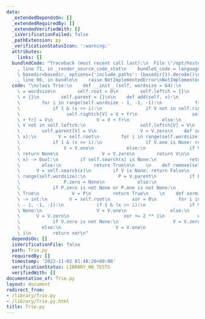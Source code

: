 ```yaml
---
data:
  _extendedDependsOn: []
  _extendedRequiredBy: []
  _extendedVerifiedWith: []
  _isVerificationFailed: false
  _pathExtension: py
  _verificationStatusIcon: ':warning:'
  attributes:
    links: []
  bundledCode: "Traceback (most recent call last):\n  File \"/opt/hostedtoolcache/Python/3.10.8/x64/lib/python3.10/site-packages/onlinejudge_verify/documentation/build.py\"\
    , line 71, in _render_source_code_stat\n    bundled_code = language.bundle(stat.path,\
    \ basedir=basedir, options={'include_paths': [basedir]}).decode()\n  File \"/opt/hostedtoolcache/Python/3.10.8/x64/lib/python3.10/site-packages/onlinejudge_verify/languages/python.py\"\
    , line 96, in bundle\n    raise NotImplementedError\nNotImplementedError\n"
  code: "\nclass Trie:\n    def __init__(self, wordsize = 64):\n        self.wordsize\
    \ = wordsize\n        self.root = 0\n        self.leftch = {}\n        self.rightch\
    \ = {}\n        self.parent = {}\n\n    def add(self, x):\n        V = self.root\n\
    \        for i in range(self.wordsize - 1, -1, -1):\n            fr = 2 ** i\n\
    \            if 1 & (x >> i):\n                if V not in self.rightch:\n   \
    \                 self.rightch[V] = V + fr\n                    self.parent[V\
    \ + fr] = V\n                V = V + fr\n            else:\n                if\
    \ V not in self.leftch:\n                    self.leftch[V] = V\n            \
    \        self.parent[V] = V\n                V = V.zero\n    def search(self,\
    \ x):\n        V = self.root\n        for i in range(self.wordsize - 1, -1, -1):\n\
    \            if 1 & (x >> i):\n                if V.one is None: return None\n\
    \                V = V.one\n            else:\n                if V.zero is None:\
    \ return None\n                V = V.zero\n        return V\n\n    def contains(self,\
    \ x) -> bool:\n        if self.search(x) is None:\n            return False\n\
    \        else:\n            return True\n\n    \n    def remove(self, x):\n  \
    \      V = self.search(x)\n        if V is None: return False\n        for i in\
    \ range(self.wordsize):\n            P = V.parent\n            if P.zero == V:\n\
    \                P.zero = None\n            else:\n                P.one = None\n\
    \            if P.zero is not None or P.one is not None:\n                return\
    \ True\n            V = P\n        return True\n    \n    def xormin(self, x)\
    \ -> int:\n        V = self.root\n        xor = 0\n        for i in range(self.wordsize\
    \ - 1, -1, -1):\n            if 1 & (x >> i):\n                if V.one is not\
    \ None:\n                    V = V.one\n                else:\n              \
    \      V = V.zero\n                    xor += 2 ** i\n            else:\n    \
    \            if V.zero is not None:\n                    V = V.zero\n        \
    \        else:\n                    V = V.one\n                    xor += 2 **\
    \ i\n        return xor\n"
  dependsOn: []
  isVerificationFile: false
  path: Trie.py
  requiredBy: []
  timestamp: '2022-11-02 01:48:20+09:00'
  verificationStatus: LIBRARY_NO_TESTS
  verifiedWith: []
documentation_of: Trie.py
layout: document
redirect_from:
- /library/Trie.py
- /library/Trie.py.html
title: Trie.py
---
```

